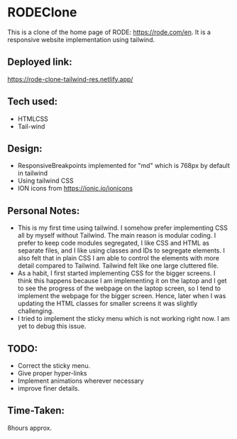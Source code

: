 # RODEClone

This is a clone of the home page of RODE: https://rode.com/en. It is a responsive website implementation using tailwind.

## Deployed link:
https://rode-clone-tailwind-res.netlify.app/

## Tech used:
- HTMLCSS
- Tail-wind

## Design:
- ResponsiveBreakpoints implemented for "md" which is 768px by default in tailwind
- Using tailwind CSS
- ION icons from https://ionic.io/ionicons


## Personal Notes:
- This is my first time using tailwind. I somehow prefer implementing CSS all by myself without Tailwind. The main reason is modular coding. I prefer to keep code modules segregated, I like CSS and HTML as separate files, and I like using classes and IDs to segregate elements. I also felt that in plain CSS I am able to control the elements with more detail compared to Tailwind. Tailwind felt like one large cluttered file. 
- As a habit, I first started implementing CSS for the bigger screens. I think this happens because I am implementing it on the laptop and I get to see the progress of the webpage on the laptop screen, so I tend to implement the webpage for the bigger screen. Hence, later when I was updating the HTML classes for smaller screens it was slightly challenging.
- I tried to implement the sticky menu which is not working right now. I am yet to debug this issue.

## TODO:
- Correct the sticky menu.
- Give proper hyper-links
- Implement animations wherever necessary
- improve finer details.

## Time-Taken:
8hours approx.
